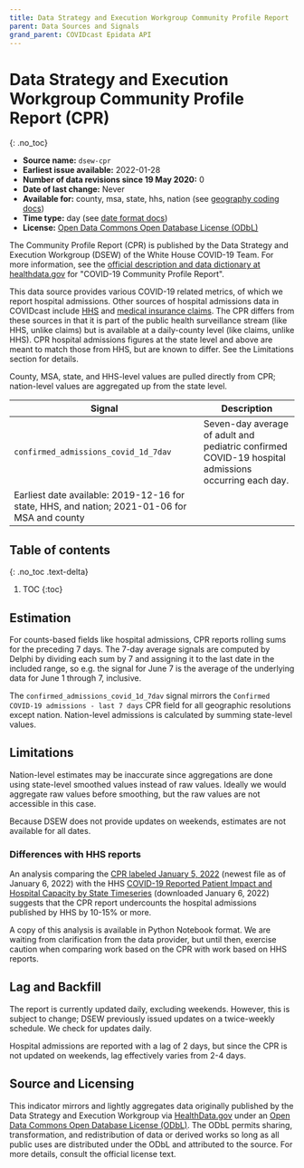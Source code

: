 ```yaml
---
title: Data Strategy and Execution Workgroup Community Profile Report
parent: Data Sources and Signals
grand_parent: COVIDcast Epidata API
---
```


# Data Strategy and Execution Workgroup Community Profile Report (CPR)
{: .no_toc}

* **Source name:** `dsew-cpr`
* **Earliest issue available:** 2022-01-28
* **Number of data revisions since 19 May 2020:** 0
* **Date of last change:** Never
* **Available for:** county, msa, state, hhs, nation (see [geography coding docs](../covidcast_geography.md))
* **Time type:** day (see [date format docs](../covidcast_times.md))
* **License:** [Open Data Commons Open Database License (ODbL)](https://opendatacommons.org/licenses/odbl/1-0/)

The Community Profile Report (CPR) is published by the Data Strategy and Execution Workgroup (DSEW) of the White House COVID-19 Team. For more information, see the [official description and data dictionary at healthdata.gov](https://healthdata.gov/Health/COVID-19-Community-Profile-Report/gqxm-d9w9) for "COVID-19 Community Profile Report".

This data source provides various COVID-19 related metrics, of which we report hospital admissions. Other sources of hospital admissions data in COVIDcast include [HHS](hhs.md) and [medical insurance claims](hospital-admissions.md). The CPR differs from these sources in that it is part of the public health surveillance stream (like HHS, unlike claims) but is available at a daily-county level (like claims, unlike HHS). CPR hospital admissions figures at the state level and above are meant to match those from HHS, but are known to differ. See the Limitations section for details.

County, MSA, state, and HHS-level values are pulled directly from CPR; nation-level values are aggregated up from the state level.

| Signal | Description |
| --- | --- |
| `confirmed_admissions_covid_1d_7dav` | Seven-day average of adult and pediatric confirmed COVID-19 hospital admissions occurring each day.
Earliest date available: 2019-12-16 for state, HHS, and nation; 2021-01-06 for MSA and county |

## Table of contents
{: .no_toc .text-delta}

1. TOC
{:toc}

## Estimation

For counts-based fields like hospital admissions, CPR reports rolling sums for the preceding 7 days. The 7-day average signals are computed by Delphi by dividing each sum by 7 and assigning it to the last date in the included range, so e.g. the signal for June 7 is the average of the underlying data for June 1 through 7, inclusive.

The `confirmed_admissions_covid_1d_7dav` signal mirrors the `Confirmed COVID-19 admissions - last 7 days` CPR field for all geographic resolutions except nation. Nation-level admissions is calculated by summing state-level values.

## Limitations

Nation-level estimates may be inaccurate since aggregations are done using state-level smoothed values instead of raw values. Ideally we would aggregate raw values before smoothing, but the raw values are not accessible in this case.

Because DSEW does not provide updates on weekends, estimates are not available for all dates.

### Differences with HHS reports

An analysis comparing the 
[CPR labeled January 5, 2022](https://healthdata.gov/api/views/gqxm-d9w9/files/14ee1150-edf1-4b54-b225-500c8954e6a8?download=true&filename=Community%20Profile%20Report%2020220105.xlsx) 
(newest file as of January 6, 2022) with the HHS 
[COVID-19 Reported Patient Impact and Hospital Capacity by State Timeseries](https://healthdata.gov/Hospital/COVID-19-Reported-Patient-Impact-and-Hospital-Capa/g62h-syeh) 
(downloaded January 6, 2022) suggests that the CPR report undercounts the hospital admissions published by HHS by 10-15% or more.

A copy of this analysis is available in Python Notebook format. We are waiting from clarification from the data provider, but until then, exercise caution when comparing work based on the CPR with work based on HHS reports.




## Lag and Backfill

The report is currently updated daily, excluding weekends. However, this is subject to change; DSEW previously issued updates on a twice-weekly schedule. We check for updates daily.

Hospital admissions are reported with a lag of 2 days, but since the CPR is not updated on weekends, lag effectively varies from 2-4 days.

## Source and Licensing

This indicator mirrors and lightly aggregates data originally published by the Data Strategy and Execution Workgroup via [HealthData.gov](https://healthdata.gov/) under an [Open Data Commons Open Database License (ODbL)](https://opendatacommons.org/licenses/odbl/1-0/). The ODbL permits sharing, transformation, and redistribution of data or derived works so long as all public uses are distributed under the ODbL and attributed to the source. For more details, consult the official license text.

